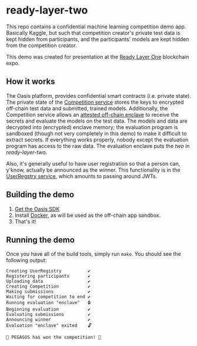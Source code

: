 # ready-layer-two

This repo contains a confidential machine learning competition demo app.
Basically Kaggle, but such that competition creator's private test data is kept hidden from participants, and the participants' models are kept hidden from the competition creator.

This demo was created for presentation at the [Ready Layer One](https://readylayer.one/) blockchain expo.

## How it works

The Oasis platform, provides confidential smart contracts (i.e. private state).
The private state of the [Competition service](/services/src/bin/competition.rs) stores
the keys to encrypted off-chain test data and submitted, trained models.
Additionally, the Competition service allows an [attested off-chain enclave](https://en.wikipedia.org/wiki/Trusted_Computing#Remote_attestation) to receive the secrets and evaluate the models on the test data.
The models and data are decrypted into (encrypted) enclave memory; the evaluation program is sandboxed (though not very completely in this demo) to make it difficult to extract secrets.
If everything works properly, nobody except the evaluation program has access to the raw data.
The evaluation enclave puts the _two_ in _ready-layer-two_.

Also, it's generally useful to have user registration so that a person can, y'know, actually be announced as the winner.
This functionality is in the [UserRegstry service](/services/src/bin/user_registry.rs), which amounts to passing around JWTs.

## Building the demo

1. [Get the Oasis SDK](https://docs.oasis.dev/quickstart.html#set-up-the-oasis-sdk)
2. Install [Docker](https://www.docker.com/get-started), as will be used as the off-chain app sandbox.
3. That's it!

## Running the demo

Once you have all of the build tools, simply run `make`.
You should see the following output:

```
Creating UserRegistry          ✔️
Registering participants       ✔️
Uploading data                 ✔️
Creating Competition           ✔️
Making submissions             ✔️
Waiting for competition to end ✔️
Running evaluation "enclave"   🔒
Beginning evaluation           ✔️
Evaluating submissions         ✔️
Announcing winner              ✔️
Evaluation "enclave" exited    🔓

🎉 PEGASOS has won the competition! 🎉
```
